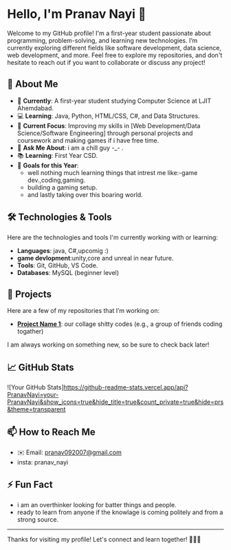 # Hello, I'm Pranav Nayi 👋

Welcome to my GitHub profile! I'm a first-year student passionate about programming, problem-solving, and learning new technologies. I’m currently exploring different fields like software development, data science, web development, and more. Feel free to explore my repositories, and don't hesitate to reach out if you want to collaborate or discuss any project!

## 🚀 About Me

- 🏫 **Currently**: A first-year student studying Computer Science at LJIT Ahemdabad.
- 💻 **Learning**: Java, Python, HTML/CSS, C#, and Data Structures.
- 🌱 **Current Focus**: Improving my skills in [Web Development/Data Science/Software Engineering] through personal projects and coursework and making games if i have free time.
- 💬 **Ask Me About**: i am a chill guy -_- .
- 📚 **Learning**: First Year CSD.
- 🎯 **Goals for this Year**: 
  - well nothing much learning things that intrest me like:-game dev.,coding,gaming.
  - building a gaming setup.
  - and lastly taking over this boaring world.
 
## 🛠️ Technologies & Tools

Here are the technologies and tools I'm currently working with or learning:

- **Languages**: java, C#,upcomig :)
- **game devlopment**:unity,core and unreal in near future.
- **Tools**: Git, GitHub, VS Code.
- **Databases**: MySQL (beginner level)

## 📂 Projects

Here are a few of my repositories that I’m working on:

- **[Project Name 1](https://github.com/Parshwa-wq/Systems/commits?author=Parshwa-wq)**: our collage shitty codes (e.g., a group of friends coding togather)

I am always working on something new, so be sure to check back later!

## 📈 GitHub Stats

![Your GitHub Stats]https://github-readme-stats.vercel.app/api?PranavNayi=your-PranavNayi&show_icons=true&hide_title=true&count_private=true&hide=prs&theme=transparent

## 📫 How to Reach Me

- ✉️ Email: pranav092007@gmail.com
- insta: pranav_nayi

## ⚡ Fun Fact

- i am an overthinker looking for batter things and people.
- ready to learn from anyone if the knowlage is coming politely and from a strong source.

---

Thanks for visiting my profile! Let's connect and learn together! 👨‍💻💡
